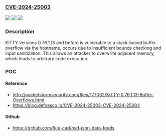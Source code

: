 ### [CVE-2024-25003](https://cve.mitre.org/cgi-bin/cvename.cgi?name=CVE-2024-25003)
![](https://img.shields.io/static/v1?label=Product&message=n%2Fa&color=blue)
![](https://img.shields.io/static/v1?label=Version&message=n%2Fa&color=blue)
![](https://img.shields.io/static/v1?label=Vulnerability&message=n%2Fa&color=brighgreen)

### Description

KiTTY versions 0.76.1.13 and before is vulnerable to a stack-based buffer overflow via the hostname, occurs due to insufficient bounds checking and input sanitization. This allows an attacker to overwrite adjacent memory, which leads to arbitrary code execution.

### POC

#### Reference
- http://packetstormsecurity.com/files/177032/KiTTY-0.76.1.13-Buffer-Overflows.html
- https://blog.defcesco.io/CVE-2024-25003-CVE-2024-25004

#### Github
- https://github.com/fkie-cad/nvd-json-data-feeds

